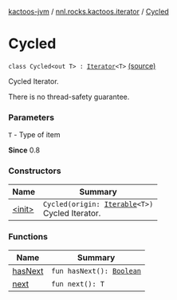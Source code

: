 [kactoos-jvm](../../index.md) / [nnl.rocks.kactoos.iterator](../index.md) / [Cycled](.)

# Cycled

`class Cycled<out T> : `[`Iterator`](https://kotlinlang.org/api/latest/jvm/stdlib/kotlin.collections/-iterator/index.html)`<T>` [(source)](https://github.com/neonailol/kactoos/blob/master/kactoos-jvm/src/main/kotlin/nnl/rocks/kactoos/iterator/Cycled.kt#L15)

Cycled Iterator.

There is no thread-safety guarantee.

### Parameters

`T` - Type of item

**Since**
0.8

### Constructors

| Name | Summary |
|---|---|
| [&lt;init&gt;](-init-.md) | `Cycled(origin: `[`Iterable`](https://kotlinlang.org/api/latest/jvm/stdlib/kotlin.collections/-iterable/index.html)`<T>)`<br>Cycled Iterator. |

### Functions

| Name | Summary |
|---|---|
| [hasNext](has-next.md) | `fun hasNext(): `[`Boolean`](https://kotlinlang.org/api/latest/jvm/stdlib/kotlin/-boolean/index.html) |
| [next](next.md) | `fun next(): T` |
